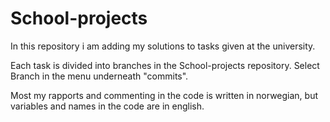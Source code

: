 # School-projects

In this repository i am adding my solutions to tasks given at the university.

Each task is divided into branches in the School-projects repository. Select Branch in the menu underneath "commits".

Most my rapports and commenting in the code is written in norwegian, but variables and names in the code are in english.
